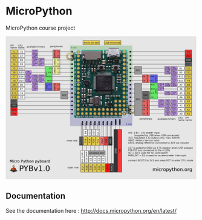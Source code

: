 # MicroPython

MicroPython course project 

![](Pybv10-pinout.jpg)

## Documentation 
See the documentation here : http://docs.micropython.org/en/latest/ 
